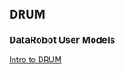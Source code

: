 ## DRUM
### DataRobot User Models

[Intro to DRUM](https://community.datarobot.com/t5/knowledge-base/introducing-drum/ta-p/9703)
